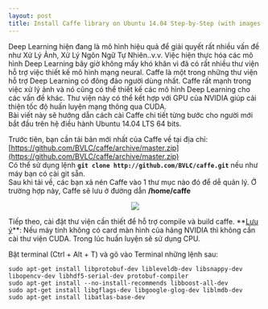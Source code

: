 ```yaml
---
layout: post
title: Install Caffe library on Ubuntu 14.04 Step-by-Step (with images instruction)
---
```


Deep Learning hiện đang là mô hình hiệu quả để giải quyết rất nhiều vấn đề như Xử Lý Ảnh, Xử Lý Ngôn Ngữ Tự Nhiên..v.v. Việc hiện thực hóa các mô hình Deep Learning bây giờ không mấy khó khăn vì đã có rất nhiều thư viện hỗ trợ việc thiết kế mô hình mạng neural. Caffe là một trong những thư viện hỗ trợ Deep Learning có đông đảo người dùng nhất. Caffe rất mạnh trong việc xử lý ảnh và nó cũng có thể thiết kế các mô hình Deep Learning cho các vấn đề khác. Thư viện này có thể kết hợp với GPU của NVIDIA giúp cải thiện tốc độ huấn luyện mạng thông qua CUDA.  
Bài viết này sẽ hướng dẫn cách cài Caffe chi tiết từng bước cho người mới bắt đầu trên hệ điều hành Ubuntu 14.04 LTS 64 bits.

Trước tiên, bạn cần tải bản mới nhất của Caffe về tại địa chỉ:
[https://github.com/BVLC/caffe/archive/master.zip](https://github.com/BVLC/caffe/archive/master.zip)  
Có thể sử dụng lệnh **`git clone http://github.com/BVLC/caffe.git`** nếu như máy bạn có cài git sẵn.  
Sau khi tải về, các bạn xả nén Caffe vào 1 thư mục nào đó để dễ quản lý. Ở trường hợp này, Caffe sẽ lưu ở đường dẫn **/home/caffe**

<p align="center">
<img src="https://1.bp.blogspot.com/-Yjdc5MiYN0A/Vzf4IggmS0I/AAAAAAAACJg/3A_s4pxJCBkwK5jIw4hV2ND4tiI2kxcPACLcB/s400/1.png">
</p>
Tiếp theo, cài đặt thư viện cần thiết để hỗ trợ compile và build caffe.  
**<u>Lưu ý</u>**: Nếu máy tính không có card màn hình của hãng NVIDIA thì không cần cài thư viện CUDA. Trong lúc huấn luyện sẽ sử dụng CPU.

Bật terminal (Ctrl + Alt + T) và gõ vào Terminal những lệnh sau:

```
sudo apt-get install libprotobuf-dev libleveldb-dev libsnappy-dev libopencv-dev libhdf5-serial-dev protobuf-compiler
sudo apt-get install --no-install-recommends libboost-all-dev
sudo apt-get install libgflags-dev libgoogle-glog-dev liblmdb-dev
sudo apt-get install libatlas-base-dev
```
